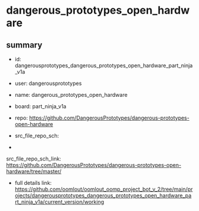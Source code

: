 # dangerous_prototypes_open_hardware
 
## summary 
* id: dangerousprototypes_dangerous_prototypes_open_hardware_part_ninja_v1a
* user: dangerousprototypes
* name: dangerous_prototypes_open_hardware
* board: part_ninja_v1a
* repo: https://github.com/DangerousPrototypes/dangerous-prototypes-open-hardware



* src_file_repo_sch: 
*
 src_file_repo_sch_link: https://github.com/DangerousPrototypes/dangerous-prototypes-open-hardware/tree/master/
* full details link: https://github.com/oomlout/oomlout_oomp_project_bot_v_2/tree/main/projects/dangerousprototypes_dangerous_prototypes_open_hardware_part_ninja_v1a/current_version/working  






